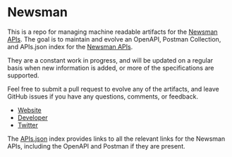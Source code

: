 # NewsmanThis is a repo for managing machine readable artifacts for the [Newsman APIs](http://kb.newsmanapp.com/api/). The goal is to maintain and evolve an OpenAPI, Postman Collection, and APIs.json index for the [Newsman APIs](http://kb.newsmanapp.com/api/).They are a constant work in progress, and will be updated on a regular basis when new information is added, or more of the specifications are supported.Feel free to submit a pull request to evolve any of the artifacts, and leave GitHub issues if you have any questions, comments, or feedback.- [Website](http://kb.newsmanapp.com/api/)- [Developer](http://kb.newsmanapp.com/api/)- [Twitter](https://twitter.com/NewsmanApp)The [APIs.json](https://github.com/api-evangelist/newsman/blob/master/apis.json) index provides links to all the relevant links for the Newsman APIs, including the OpenAPI and Postman if they are present.